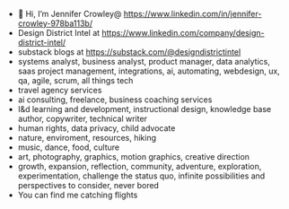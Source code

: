 - 👋 Hi, I’m Jennifer Crowley@ https://www.linkedin.com/in/jennifer-crowley-978ba113b/
- Design District Intel at https://www.linkedin.com/company/design-district-intel/
- substack blogs at https://substack.com/@designdistrictintel
- systems analyst, business analyst, product manager, data analytics, saas project management, integrations, ai, automating, webdesign, ux, qa, agile, scrum, all things tech 
- travel agency services
- ai consulting, freelance, business coaching services
- l&d learning and development, instructional design, knowledge base author, copywriter, technical writer
- human rights, data privacy, child advocate
- nature, enviroment, resources, hiking
- music, dance, food, culture 
- art, photography, graphics, motion graphics, creative direction
- growth, expansion, reflection, community, adventure, exploration, experimentation, challenge the status quo, infinite possibilities and perspectives to consider, never bored
- You can find me catching flights 
